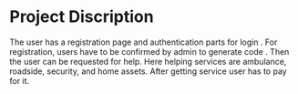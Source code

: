 # Project Discription
The user has a registration page and authentication parts for login . For registration, users have to be confirmed by admin to generate code . Then the user can be requested for help. Here helping services are ambulance, roadside, security, and home assets. After getting service user has to pay for it.
